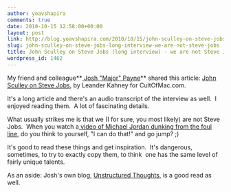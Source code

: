 ```yaml
---
author: yoavshapira
comments: true
date: 2010-10-15 12:58:00+00:00
layout: post
link: http://blog.yoavshapira.com/2010/10/15/john-sculley-on-steve-jobs-long-interview-we-are-not-steve-jobs/
slug: john-sculley-on-steve-jobs-long-interview-we-are-not-steve-jobs
title: John Sculley on Steve Jobs (long interview) - we are not Steve Jobs
wordpress_id: 1462
---
```


My friend and colleague**[ Josh "Major" Payne](http://www.unstructuredthoughts.com/)** shared this article: [John Sculley on Steve Jobs](http://www.cultofmac.com/john-sculley-on-steve-jobs-the-full-interview-transcript/63295), by Leander Kahney for CultOfMac.com.  
  
It's a long article and there's an audio transcript of the interview as well.  I enjoyed reading them.  A lot of fascinating details.  
  
What usually strikes me is that we (I for sure, you most likely) are not Steve Jobs.  When you watch a[ video of Michael Jordan dunking from the foul line](http://www.youtube.com/watch?v=4EfHnG-e-vE), do you think to yourself, "I can do that!" and go jump? ;)  
  
  
  
It's good to read these things and get inspiration.  It's dangerous, sometimes, to try to exactly copy them, to think  one has the same level of fairly unique talents.  
  
As an aside: Josh's own blog, [Unstructured Thoughts](http://www.unstructuredthoughts.com/), is a good read as well.

